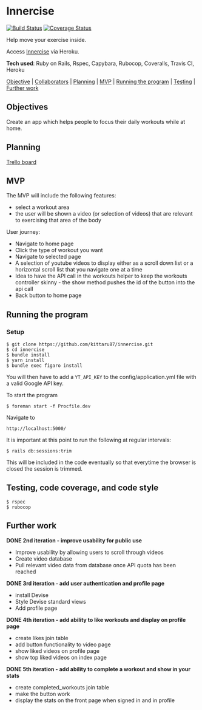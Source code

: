 # Innercise

[![Build Status](https://travis-ci.com/Kittaru87/Innercise.svg?branch=master)](https://travis-ci.com/Kittaru87/Innercise)
[![Coverage Status](https://coveralls.io/repos/github/Kittaru87/Innercise/badge.svg?branch=master)](https://coveralls.io/github/Kittaru87/Innercise?branch=master)

Help move your exercise inside.

Access [Innercise](https://innercise.herokuapp.com/) via Heroku.

**Tech used**: Ruby on Rails, Rspec, Capybara, Rubocop, Coveralls, Travis CI, Heroku

[Objective](#objective) | [Collaborators](#collaborators) | [Planning](#planning) | [MVP](#MVP) | [Running the program](#running_the_program) | [Testing](#testing) | [Further work](#further_work) 

## <a name="objectives">Objectives</a>

Create an app which helps people to focus their daily workouts while at home.

## <a name="planning">Planning</a>

[Trello board](https://trello.com/b/17SYVyiB/home-gym-app)

## <a name="MVP">MVP</a>

The MVP will include the following features:
- select a workout area
- the user will be shown a video (or selection of videos) that are relevant to exercising that area of the body

User journey:

- Navigate to home page
- Click the type of workout you want
- Navigate to selected page
- A selection of youtube videos to display either as a scroll down list or a horizontal scroll list that you navigate one at a time
- Idea to have the API call in the workouts helper to keep the workouts controller skinny - the show method pushes the id of the button into the api call
- Back button to home page

## <a name="running_the_program">Running the program</a>

### Setup

```
$ git clone https://github.com/kittaru87/innercise.git
$ cd innercise
$ bundle install
$ yarn install
$ bundle exec figaro install
```
You will then have to add a `YT_API_KEY` to the config/application.yml file with a valid Google API key.

To start the program
```
$ foreman start -f Procfile.dev
```
Navigate to 
```
http://localhost:5000/
```

It is important at this point to run the following at regular intervals:
```
$ rails db:sessions:trim
```
This will be included in the code eventually so that everytime the browser is closed the session is trimmed.

## <a name="testing">Testing, code coverage, and code style</a>
```
$ rspec 
$ rubocop 
```

## <a name="further_work">Further work</a>

**DONE 2nd iteration - improve usability for public use**

- Improve usability by allowing users to scroll through videos
- Create video database
- Pull relevant video data from database once API quota has been reached 

**DONE 3rd iteration - add user authentication and profile page**

- install Devise
- Style Devise standard views
- Add profile page

**DONE 4th iteration - add ability to like workouts and display on profile page**

- create likes join table
- add button functionality to video page
- show liked videos on profile page
- show top liked videos on index page

**DONE 5th iteration - add ability to complete a workout and show in your stats**

- create completed_workouts join table
- make the button work
- display the stats on the front page when signed in and in profile


